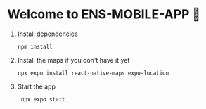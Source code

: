 # Welcome to ENS-MOBILE-APP 👋

1. Install dependencies

   ```bash
   npm install
   ```

2. Install the maps if you don't have it yet

   ```bash
   npx expo install react-native-maps expo-location
   ```

3. Start the app

   ```bash
    npx expo start
   ```